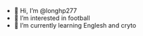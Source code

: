 - 👋 Hi, I’m @longhp277
- 👀 I’m interested in football
- 🌱 I’m currently learning Englesh and cryto


